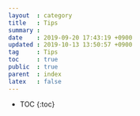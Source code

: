 ```yaml
---
layout  : category
title   : Tips
summary :
date    : 2019-09-20 17:43:19 +0900
updated : 2019-10-13 13:50:57 +0900
tag     : Tips
toc     : true
public  : true
parent  : index
latex   : false
---
```

* TOC
{:toc}


